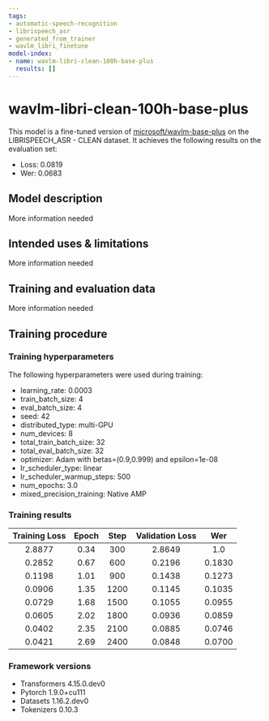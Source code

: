 ```yaml
---
tags:
- automatic-speech-recognition
- librispeech_asr
- generated_from_trainer
- wavlm_libri_finetune
model-index:
- name: wavlm-libri-clean-100h-base-plus
  results: []
---
```


<!-- This model card has been generated automatically according to the information the Trainer had access to. You
should probably proofread and complete it, then remove this comment. -->

# wavlm-libri-clean-100h-base-plus

This model is a fine-tuned version of [microsoft/wavlm-base-plus](https://huggingface.co/microsoft/wavlm-base-plus) on the LIBRISPEECH_ASR - CLEAN dataset.
It achieves the following results on the evaluation set:
- Loss: 0.0819
- Wer: 0.0683

## Model description

More information needed

## Intended uses & limitations

More information needed

## Training and evaluation data

More information needed

## Training procedure

### Training hyperparameters

The following hyperparameters were used during training:
- learning_rate: 0.0003
- train_batch_size: 4
- eval_batch_size: 4
- seed: 42
- distributed_type: multi-GPU
- num_devices: 8
- total_train_batch_size: 32
- total_eval_batch_size: 32
- optimizer: Adam with betas=(0.9,0.999) and epsilon=1e-08
- lr_scheduler_type: linear
- lr_scheduler_warmup_steps: 500
- num_epochs: 3.0
- mixed_precision_training: Native AMP

### Training results

| Training Loss | Epoch | Step | Validation Loss | Wer    |
|:-------------:|:-----:|:----:|:---------------:|:------:|
| 2.8877        | 0.34  | 300  | 2.8649          | 1.0    |
| 0.2852        | 0.67  | 600  | 0.2196          | 0.1830 |
| 0.1198        | 1.01  | 900  | 0.1438          | 0.1273 |
| 0.0906        | 1.35  | 1200 | 0.1145          | 0.1035 |
| 0.0729        | 1.68  | 1500 | 0.1055          | 0.0955 |
| 0.0605        | 2.02  | 1800 | 0.0936          | 0.0859 |
| 0.0402        | 2.35  | 2100 | 0.0885          | 0.0746 |
| 0.0421        | 2.69  | 2400 | 0.0848          | 0.0700 |


### Framework versions

- Transformers 4.15.0.dev0
- Pytorch 1.9.0+cu111
- Datasets 1.16.2.dev0
- Tokenizers 0.10.3
